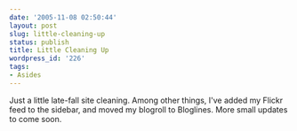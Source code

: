 ```yaml
---
date: '2005-11-08 02:50:44'
layout: post
slug: little-cleaning-up
status: publish
title: Little Cleaning Up
wordpress_id: '226'
tags:
- Asides
---
```


Just a little late-fall site cleaning. Among other things, I've added my Flickr feed to the sidebar, and moved my blogroll to Bloglines. More small updates to come soon.
